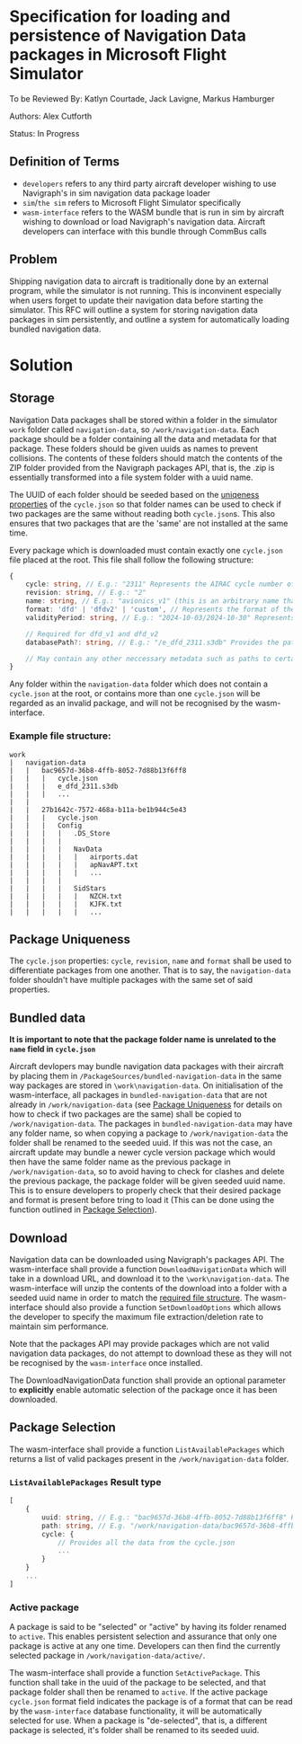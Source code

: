 # Specification for loading and persistence of Navigation Data packages in Microsoft Flight Simulator

To be Reviewed By: Katlyn Courtade, Jack Lavigne, Markus Hamburger

Authors: Alex Cutforth

Status: In Progress

## Definition of Terms

- `developers` refers to any third party aircraft developer wishing to use Navigraph's in sim navigation data package loader
- `sim`/`the sim` refers to Microsoft Flight Simulator specifically
- `wasm-interface` refers to the WASM bundle that is run in sim by aircraft wishing to download or load Navigraph's navigation data. Aircraft developers can interface with this bundle through CommBus calls

## Problem

Shipping navigation data to aircraft is traditionally done by an external program, while the simulator is not running. This is inconvinent especially when users forget to update their navigation data before starting the simulator. This RFC will outline a system for storing navigation data packages in sim persistently, and outline a system for automatically loading bundled navigation data.

# Solution

## Storage

Navigation Data packages shall be stored within a folder in the simulator `work` folder called `navigation-data`, so `/work/navigation-data`. Each package should be a folder containing all the data and metadata for that package. These folders should be given uuids as names to prevent collisions. The contents of these folders should match the contents of the ZIP folder provided from the Navigraph packages API, that is, the .zip is essentially transformed into a file system folder with a uuid name.

The UUID of each folder should be seeded based on the [uniqeness properties](#package-uniqueness) of the `cycle.json` so that folder names can be used to check if two packages are the same without reading both `cycle.json`s. This also ensures that two packages that are the 'same' are not installed at the same time.

Every package which is downloaded must contain exactly one `cycle.json` file placed at the root. This file shall follow the following structure:

```ts
{
    cycle: string, // E.g.: "2311" Represents the AIRAC cycle number of this package
    revision: string, // E.g.: "2"
    name: string, // E.g.: "avionics_v1" (this is an arbitrary name that generally represents what/who this package is meant for)
    format: 'dfd' | 'dfdv2' | 'custom', // Represents the format of the data present. Note that further format types may be added if they are supported with custom wrappers in the `wasm-interface`
    validityPeriod: string, // E.g.: "2024-10-03/2024-10-30" Represents the time period through which this package is valid (generally matches the AIRAC cycle period)

    // Required for dfd_v1 and dfd_v2
    databasePath?: string, // E.g.: "/e_dfd_2311.s3db" Provides the path to the dfd database file from the root of the folder

    // May contain any other neccessary metadata such as paths to certain files/folders
}
```

Any folder within the `navigation-data` folder which does not contain a `cycle.json` at the root, or contains more than one `cycle.json` will be regarded as an invalid package, and will not be recognised by the wasm-interface.

### Example file structure:

```
work
|   navigation-data
|   |   bac9657d-36b8-4ffb-8052-7d88b13f6ff8
|   |   |   cycle.json
|   |   |   e_dfd_2311.s3db
|   |   |   ...
|   |
|   |   27b1642c-7572-468a-b11a-be1b944c5e43
|   |   |   cycle.json
|   |   |   Config
|   |   |   |   .DS_Store
|   |   |   |
|   |   |   |   NavData
|   |   |   |   |   airports.dat   
|   |   |   |   |   apNavAPT.txt
|   |   |   |   |   ...
|   |   |   |
|   |   |   |   SidStars
|   |   |   |   |   NZCH.txt
|   |   |   |   |   KJFK.txt
|   |   |   |   |   ...

```

## Package Uniqueness

The `cycle.json` properties: `cycle`, `revision`, `name` and `format` shall be used to differentiate packages from one another. That is to say, the `navigation-data` folder shouldn't have multiple packages with the same set of said properties.

## Bundled data

**It is important to note that the package folder name is unrelated to the `name` field in `cycle.json`**

Aircraft devlopers may bundle navigation data packages with their aircraft by placing them in `/PackageSources/bundled-navigation-data` in the same way packages are stored in `\work\navigation-data`. On initialisation of the wasm-interface, all packages in `bundled-navigation-data` that are not already in `/work/navigation-data` (see [Package Uniqueness](#package-uniqueness) for details on how to check if two packages are the same) shall be copied to `/work/navigation-data`. The packages in `bundled-navigation-data` may have any folder name, so when copying a package to `/work/navigation-data` the folder shall be renamed to the seeded uuid. If this was not the case, an aircraft update may bundle a newer cycle version package which would then have the same folder name as the previous package in `/work/navigation-data`, so to avoid having to check for clashes and delete the previous package, the package folder will be given seeded uuid name. This is to ensure developers to properly check that their desired package and format is present before tring to load it (This can be done using the function outlined in [Package Selection](#package-selection)).

## Download

Navigation data can be downloaded using Navigraph's packages API. The wasm-interface shall provide a function `DownloadNavigationData` which will take in a download URL, and download it to the `\work\navigation-data`. The wasm-interface will unzip the contents of the download into a folder with a seeded uuid name in order to match the [required file structure](#example-file-structure). The wasm-interface should also provide a function `SetDownloadOptions` which allows the developer to specify the maximum file extraction/deletion rate to maintain sim performance.

Note that the packages API may provide packages which are not valid navigation data packages, do not attempt to download these as they will not be recognised by the `wasm-interface` once installed.

The DownloadNavigationData function shall provide an optional parameter to **explicitly** enable automatic selection of the package once it has been downloaded.

## Package Selection

The wasm-interface shall provide a function `ListAvailablePackages` which returns a list of valid packages present in the `/work/navigation-data` folder.

### `ListAvailablePackages` Result type

```ts
[
    {
        uuid: string, // E.g.: "bac9657d-36b8-4ffb-8052-7d88b13f6ff8" Provides the seeded uuid of the package (same as the folder name)
        path: string, // E.g. "/work/navigation-data/bac9657d-36b8-4ffb-8052-7d88b13f6ff8" Provides the absolute path in the wasm file system to the package folder.
        cycle: {
            // Provides all the data from the cycle.json
            ...
        }
    }
    ...
]
```

### Active package

A package is said to be "selected" or "active" by having its folder renamed to `active`. This enables persistent selection and assurance that only one package is active at any one time. Developers can then find the currently selected package in `/work/navigation-data/active/`.

The wasm-interface shall provide a function `SetActivePackage`. This function shall take in the uuid of the package to be selected, and that package folder shall then be renamed to `active`. If the active package `cycle.json` format field indicates the package is of a format that can be read by the `wasm-interface` database functionality, it will be automatically selected for use. When a package is "de-selected", that is, a different package is selected, it's folder shall be renamed to its seeded uuid.